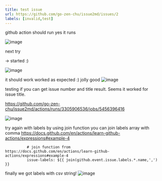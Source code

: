 ```yaml
---
title: test issue
url: https://github.com/go-zen-chu/issue2md/issues/2
labels: [invalid,test]
---
```

github action should run
yes it runs

![image](https://user-images.githubusercontent.com/1454332/196034659-04a85305-b238-4490-8523-f6c7fa69c60d.png)

next try

→ started :)

![image](https://user-images.githubusercontent.com/1454332/196034766-ccb3cf1b-385d-47fb-8bcd-bd6209317144.png)

it should work
worked as expected :) jolly good
![image](https://user-images.githubusercontent.com/1454332/197346843-652a1a76-cf76-4ad1-9013-fb2df57361b4.png)

testing if you can get issue number and title
result. Seems it worked for issue title.

https://github.com/go-zen-chu/issue2md/actions/runs/3305906536/jobs/5456396416

![image](https://user-images.githubusercontent.com/1454332/197375337-47f30d94-2f80-4dbf-b2a8-d735d5bab495.png)

try again with labels
by using join function you can join labels array with comma
https://docs.github.com/en/actions/learn-github-actions/expressions#example-4

```
          # join function from https://docs.github.com/en/actions/learn-github-actions/expressions#example-4
          issue-labels: ${{ join(github.event.issue.labels.*.name,',') }}
```
finally we got labels with csv string!
![image](https://user-images.githubusercontent.com/1454332/197384129-f9dafcc5-524e-4a8e-899c-203604fc3e63.png)

